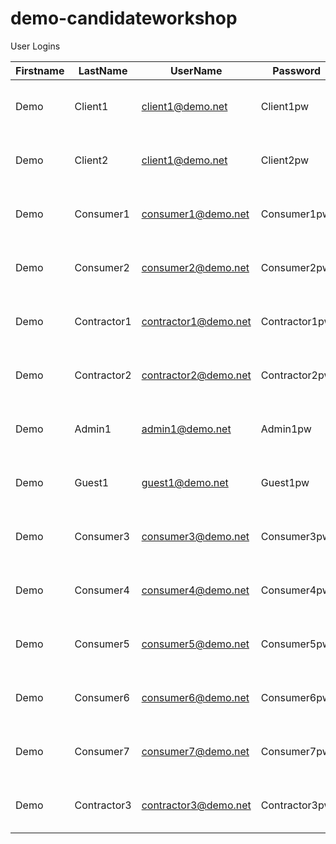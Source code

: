 # demo-candidateworkshop




User Logins

| Firstname | LastName    |  UserName            |  Password     | ID                                   |
|-----------|-------------|----------------------|---------------|--------------------------------------|
| Demo      | Client1     | client1@demo.net     | Client1pw     | e2003928-03b9-4afc-8a49-2e8b870c047f |
| Demo      | Client2     | client1@demo.net     | Client2pw     | 7320a733-e844-4267-8bbb-e797da80ebf6 |
| Demo      | Consumer1   | consumer1@demo.net   | Consumer1pw   | 72b18b24-55b8-41e7-b286-983509e0303f |
| Demo      | Consumer2   | consumer2@demo.net   | Consumer2pw   | ad5ce0af-ec9d-4f8f-81fa-1b5d168b53f6 |
| Demo      | Contractor1 | contractor1@demo.net | Contractor1pw | 6d4793db-3b64-4cff-bf7c-68d63393b41a |
| Demo      | Contractor2 | contractor2@demo.net | Contractor2pw | b060a1b3-6ad0-4abc-b0b0-47b60ecc263a |
| Demo      | Admin1      | admin1@demo.net      | Admin1pw      | 03e51e14-9395-4487-8bf2-f64d51f4094b |
| Demo      | Guest1      | guest1@demo.net      | Guest1pw      | a49a7cd4-a4b5-43bb-92f8-c7f601c29069 |
| Demo      | Consumer3   | consumer3@demo.net   | Consumer3pw   | c62aecdc-50a8-4473-823b-1e5b0fa25325 |
| Demo      | Consumer4   | consumer4@demo.net   | Consumer4pw   | 94ad5c96-aebc-497f-ad1d-865a67511543 |
| Demo      | Consumer5   | consumer5@demo.net   | Consumer5pw   | 80f8172b-771f-4e26-8c55-2cecffb3722f |
| Demo      | Consumer6   | consumer6@demo.net   | Consumer6pw   | 3e475355-8ac7-4c42-8240-934408952ed5 |
| Demo      | Consumer7   | consumer7@demo.net   | Consumer7pw   | c740c0cc-1397-47a9-afe9-5a71aa49e589 |
| Demo      | Contractor3 | contractor3@demo.net | Contractor3pw | 227312f9-b401-4337-a2a5-52c8647ba167 |